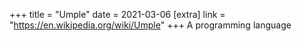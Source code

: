 +++
title = "Umple"
date = 2021-03-06
[extra]
link = "https://en.wikipedia.org/wiki/Umple"
+++
A programming language

